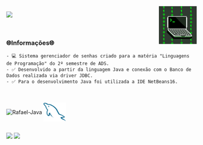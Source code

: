 <img align="right" alt="gif-gif" src="https://github.com/Rafael-MJ/Rafael-MJ/blob/main/gif.gif" height="100" width="100"/>

![](https://readme-typing-svg.herokuapp.com/?font=Press+Start+10P&color=00ff9c&size=14&lines=Gerenciador+de+senhas.;+Desenvolvido+para+Linguagens+de+Programação!)

<br/> 

   <h3> 🌐Informações🌐 </h3>
  
    - 💻 Sistema gerenciador de senhas criado para a matéria "Linguagens de Programação" do 2º semestre de ADS.
    - ✅ Desenvolvido a partir da linguagem Java e conexão com o Banco de Dados realizada via driver JDBC.
    - ✅ Para o desenvolvimento Java foi utilizada a IDE NetBeans16.
    
<br/>

<div style="display: inline_block"><br>
 <img align="center" alt="Rafael-Java" height="50" width="60" src="https://raw.githubusercontent.com/jmnote/z-icons/master/svg/java.svg">
 <img align="center" alt="Rafael-MySQL" height="50" width="60" src="https://raw.githubusercontent.com/devicons/devicon/master/icons/mysql/mysql-plain.svg">

</div>

  ##
 
<div> 
  <a href="https://br.linkedin.com/in/rafaelmj" target="_blank"><img src="https://img.shields.io/badge/-LinkedIn-%230077B5?style=for-the-badge&logo=linkedin&logoColor=white" target="_blank"></a> 
  <a href = "mailto:rafaeljakubovsky@hotmail.com"><img src="https://img.shields.io/badge/-Email-%23333?style=for-the-badge&logo=gmail&logoColor=red" target="_blank"></a>
</div>

